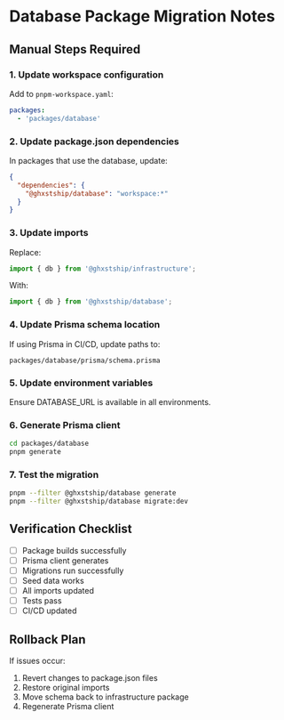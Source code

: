 # Database Package Migration Notes

## Manual Steps Required

### 1. Update workspace configuration
Add to `pnpm-workspace.yaml`:
```yaml
packages:
  - 'packages/database'
```

### 2. Update package.json dependencies
In packages that use the database, update:
```json
{
  "dependencies": {
    "@ghxstship/database": "workspace:*"
  }
}
```

### 3. Update imports
Replace:
```typescript
import { db } from '@ghxstship/infrastructure';
```

With:
```typescript
import { db } from '@ghxstship/database';
```

### 4. Update Prisma schema location
If using Prisma in CI/CD, update paths to:
```
packages/database/prisma/schema.prisma
```

### 5. Update environment variables
Ensure DATABASE_URL is available in all environments.

### 6. Generate Prisma client
```bash
cd packages/database
pnpm generate
```

### 7. Test the migration
```bash
pnpm --filter @ghxstship/database generate
pnpm --filter @ghxstship/database migrate:dev
```

## Verification Checklist

- [ ] Package builds successfully
- [ ] Prisma client generates
- [ ] Migrations run successfully
- [ ] Seed data works
- [ ] All imports updated
- [ ] Tests pass
- [ ] CI/CD updated

## Rollback Plan

If issues occur:
1. Revert changes to package.json files
2. Restore original imports
3. Move schema back to infrastructure package
4. Regenerate Prisma client
